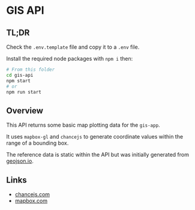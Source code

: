 # GIS API

## TL;DR

Check the `.env.template` file and copy it to a `.env` file.

Install the required node packages with `npm i` then:

```sh
# From this folder
cd gis-api
npm start
# or
npm run start
```

## Overview

This API returns some basic map plotting data for the `gis-app`.

It uses `mapbox-gl` and `chancejs` to generate coordinate values within the range of a bounding box.

The reference data is static within the API but was initially generated from [geojson.io](https://geojson.io/#map=12/-16.9323/145.7062).

## Links

- [chancejs.com](https://chancejs.com/)
- [mapbox.com](https://docs.mapbox.com/)
